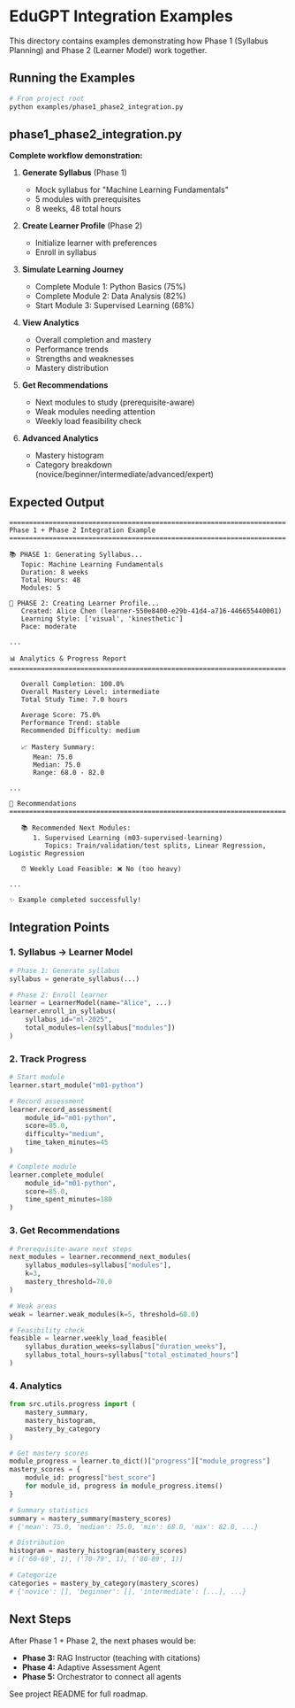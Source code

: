 # EduGPT Integration Examples

This directory contains examples demonstrating how Phase 1 (Syllabus Planning) and Phase 2 (Learner Model) work together.

## Running the Examples

```bash
# From project root
python examples/phase1_phase2_integration.py
```

## phase1_phase2_integration.py

**Complete workflow demonstration:**

1. **Generate Syllabus** (Phase 1)
   - Mock syllabus for "Machine Learning Fundamentals"
   - 5 modules with prerequisites
   - 8 weeks, 48 total hours

2. **Create Learner Profile** (Phase 2)
   - Initialize learner with preferences
   - Enroll in syllabus

3. **Simulate Learning Journey**
   - Complete Module 1: Python Basics (75%)
   - Complete Module 2: Data Analysis (82%)
   - Start Module 3: Supervised Learning (68%)

4. **View Analytics**
   - Overall completion and mastery
   - Performance trends
   - Strengths and weaknesses
   - Mastery distribution

5. **Get Recommendations**
   - Next modules to study (prerequisite-aware)
   - Weak modules needing attention
   - Weekly load feasibility check

6. **Advanced Analytics**
   - Mastery histogram
   - Category breakdown (novice/beginner/intermediate/advanced/expert)

## Expected Output

```
======================================================================
Phase 1 + Phase 2 Integration Example
======================================================================

📚 PHASE 1: Generating Syllabus...
   Topic: Machine Learning Fundamentals
   Duration: 8 weeks
   Total Hours: 48
   Modules: 5

👤 PHASE 2: Creating Learner Profile...
   Created: Alice Chen (learner-550e8400-e29b-41d4-a716-446655440001)
   Learning Style: ['visual', 'kinesthetic']
   Pace: moderate

...

📊 Analytics & Progress Report
======================================================================

   Overall Completion: 100.0%
   Overall Mastery Level: intermediate
   Total Study Time: 7.0 hours

   Average Score: 75.0%
   Performance Trend: stable
   Recommended Difficulty: medium

   📈 Mastery Summary:
      Mean: 75.0
      Median: 75.0
      Range: 68.0 - 82.0

...

🎯 Recommendations
======================================================================

   📚 Recommended Next Modules:
      1. Supervised Learning (m03-supervised-learning)
         Topics: Train/validation/test splits, Linear Regression, Logistic Regression

   ⏰ Weekly Load Feasible: ❌ No (too heavy)

...

✨ Example completed successfully!
```

## Integration Points

### 1. Syllabus → Learner Model

```python
# Phase 1: Generate syllabus
syllabus = generate_syllabus(...)

# Phase 2: Enroll learner
learner = LearnerModel(name="Alice", ...)
learner.enroll_in_syllabus(
    syllabus_id="ml-2025",
    total_modules=len(syllabus["modules"])
)
```

### 2. Track Progress

```python
# Start module
learner.start_module("m01-python")

# Record assessment
learner.record_assessment(
    module_id="m01-python",
    score=85.0,
    difficulty="medium",
    time_taken_minutes=45
)

# Complete module
learner.complete_module(
    module_id="m01-python",
    score=85.0,
    time_spent_minutes=180
)
```

### 3. Get Recommendations

```python
# Prerequisite-aware next steps
next_modules = learner.recommend_next_modules(
    syllabus_modules=syllabus["modules"],
    k=3,
    mastery_threshold=70.0
)

# Weak areas
weak = learner.weak_modules(k=5, threshold=60.0)

# Feasibility check
feasible = learner.weekly_load_feasible(
    syllabus_duration_weeks=syllabus["duration_weeks"],
    syllabus_total_hours=syllabus["total_estimated_hours"]
)
```

### 4. Analytics

```python
from src.utils.progress import (
    mastery_summary,
    mastery_histogram,
    mastery_by_category
)

# Get mastery scores
module_progress = learner.to_dict()["progress"]["module_progress"]
mastery_scores = {
    module_id: progress["best_score"]
    for module_id, progress in module_progress.items()
}

# Summary statistics
summary = mastery_summary(mastery_scores)
# {'mean': 75.0, 'median': 75.0, 'min': 68.0, 'max': 82.0, ...}

# Distribution
histogram = mastery_histogram(mastery_scores)
# [('60-69', 1), ('70-79', 1), ('80-89', 1)]

# Categorize
categories = mastery_by_category(mastery_scores)
# {'novice': [], 'beginner': [], 'intermediate': [...], ...}
```

## Next Steps

After Phase 1 + Phase 2, the next phases would be:

- **Phase 3:** RAG Instructor (teaching with citations)
- **Phase 4:** Adaptive Assessment Agent
- **Phase 5:** Orchestrator to connect all agents

See project README for full roadmap.
